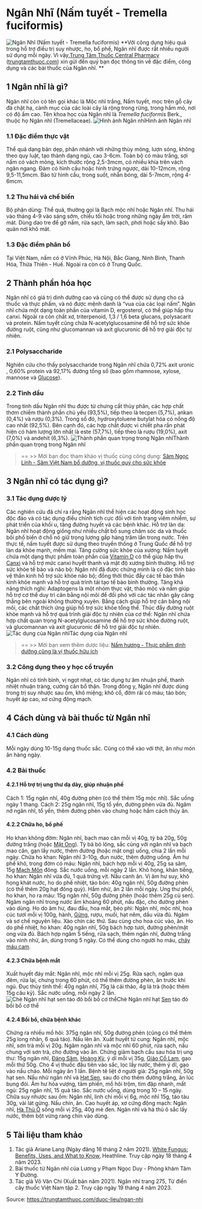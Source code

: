 # Ngân Nhĩ (Nấm tuyết - Tremella fuciformis)

![Ngân Nhĩ \(Nấm tuyết - Tremella fuciformis\)](https://trungtamthuoc.com/images/others/ngan-nhi-1-2311.jpg)
**Với công dụng hiệu quả trong hỗ trợ điều trị suy nhược, ho, bổ phế, Ngân nhĩ được rất nhiều người sử dụng mỗi ngày. Vì vậy,[Trung Tâm Thuốc Central Pharmacy](https://trungtamthuoc.com/ "Trung Tâm Thuốc Central Pharmacy") ([trungtamthuoc.com](https://trungtamthuoc.com/ "trungtamthuoc.com")) xin gửi đến quý bạn đọc thông tin về đặc điểm, công dụng và các bài thuốc của Ngân nhĩ. **
##  1 Ngân nhĩ là gì?
Ngân nhĩ còn có tên gọi khác là Mộc nhĩ trắng, Nấm tuyết, mọc trên gỗ cây đã chặt hạ, cành mục của các loài cây lá rộng trong rừng, trong hầm mỏ, nơi có độ ẩm cao.
Tên khoa học của Ngân nhĩ là _Tremella fuciformis_ Berk., thuộc họ Ngân nhĩ (Tremellaceae).
![Hình ảnh Ngân nhĩ](https://trungtamthuoc.com/images/item/ngan-nhi-2.jpg)Hình ảnh Ngân nhĩ
### 1.1 Đặc điểm thực vật
Thể quả dạng bản dẹp, phân nhánh với những thùy mỏng, lượn sóng, không theo quy luật, tạo thành dạng ngù, cao 3-6cm. Toàn bộ có màu trắng, sợi nấm có vách mỏng, kích thước rộng 2,5-3mcm, có nhiều khía trên vách ngăn ngang. Đảm có hình cầu hoặc hình trứng ngược, dài 10-12mcm, rộng 9,5-11,5mcm. Bào tử hình cầu, trong suốt, nhẵn bóng, dài 5-7mcm, rộng 4-6mcm.
### 1.2 Thu hái và chế biến
Bộ phận dùng: Thể quả, thường gọi là Bạch mộc nhĩ hoặc Ngân nhĩ.
Thu hái vào tháng 4-9 vào sáng sớm, chiều tối hoặc trong những ngày ẩm trời, râm mát. Dùng dao tre để gỡ nấm, rửa sạch, làm sạch, phơi hoặc sấy khô. Bảo quản nơi khô mát.
### 1.3 Đặc điểm phân bố
Tại Việt Nam, nấm có ở Vĩnh Phúc, Hà Nội, Bắc Giang, Ninh Bình, Thanh Hóa, Thừa Thiên - Huế. Ngoài ra còn có ở Trung Quốc.
##  2 Thành phần hóa học
Ngân nhĩ có giá trị dinh dưỡng cao và cũng có thể được sử dụng cho cả thuốc và thực phẩm, và nó được mệnh danh là “vua của các loại nấm”. Ngân nhĩ chứa một dạng toàn phần của vitamin D, ergosterol, có thể giúp hấp thu canxi. Ngoài ra còn chất xơ, triterpenoid, 1,3 / 1,6 beta glucans, polysacarit và protein. Nấm tuyết cũng chứa N-acetylglucosamine để hỗ trợ sức khỏe đường ruột, cũng như glucomannan và axit glucuronic để hỗ trợ giải độc tự nhiên. 
### 2.1 Polysaccharide
Nghiên cứu cho thấy polysaccharide trong Ngân nhĩ chứa 0,72% axit uronic , 0,60% protein và 92,17% đường tổng số (bao gồm rhamnose, xylose, mannose và [Glucose](https://trungtamthuoc.com/hoat-chat/glucose "Glucose")).
### 2.2 Tinh dầu
Trong tinh dầu Ngân nhĩ thu được từ chưng cất thủy phân, các hợp chất thơm chiếm thành phần chủ yếu (93,5%), tiếp theo là tecpen (5,7%), ankan (0,4%) và rượu (0,3%). Trong số đó, hydroxytoluene butylat hóa có nồng độ cao nhất (92,5%). Bên cạnh đó, các hợp chất được vi chiết pha rắn phát hiện có hàm lượng lớn nhất là este (57,7%), tiếp theo là rượu (19,0%), axit (7,0%) và andehit (6,3%).
![Thành phần quan trọng trong Ngân nhĩ](https://trungtamthuoc.com/images/item/ngan-nhi-3.jpg)Thành phần quan trọng trong Ngân nhĩ
> == >> Mời bạn đọc tham khảo vị thuốc cùng công dụng: [Sâm Ngọc Linh - Sâm Việt Nam bổ dưỡng, vị thuốc quý cho sức khỏe](https://trungtamthuoc.com/duoc-lieu/sam-ngoc-linh)
##  3 Ngân nhĩ có tác dụng gì?
### 3.1 Tác dụng dược lý
Các nghiên cứu đã chỉ ra rằng Ngân nhĩ thể hiện các hoạt động sinh học độc đáo và có tác dụng điều chỉnh tích cực đối với tình trạng viêm nhiễm, sự phát triển của khối u, tăng đường huyết và các bệnh khác.
Hỗ trợ làn da: Ngân nhĩ hoạt động giống như nhiều chất bổ sung chăm sóc da và thuốc bôi phổ biến ở chỗ nó giữ trọng lượng gấp hàng trăm lần trong nước. Trên thực tế, nấm tuyết được sử dụng theo truyền thống ở Trung Quốc để hỗ trợ làn da khỏe mạnh, mềm mại. 
Tăng cường sức khỏe của xương: Nấm tuyết chứa một dạng thực phẩm toàn phần của [Vitamin D](https://trungtamthuoc.com/hoat-chat/vitamin-d "Vitamin D") có thể giúp hấp thu [Canxi](https://trungtamthuoc.com/hoat-chat/canxi "Canxi") và hỗ trợ mức canxi huyết thanh và mật độ xương bình thường.
Hỗ trợ sức khỏe tế bào và não bộ: Ngân nhĩ đã được chứng minh là có đặc tính bảo vệ thần kinh hỗ trợ sức khỏe não bộ; đồng thời thúc đẩy các tế bào thần kinh khỏe mạnh và hỗ trợ quá trình tái tạo tế bào bình thường. 
Tăng khả năng thích nghi: Adaptogens là một nhóm thực vật, thảo mộc và nấm giúp hỗ trợ cơ thể duy trì cân bằng nội môi để đối phó với các tác nhân gây căng thẳng bên ngoài không thường xuyên. Bằng cách giúp hỗ trợ cân bằng nội môi, các chất thích ứng giúp hỗ trợ sức khỏe tổng thể.
Thúc đẩy đường ruột khỏe mạnh và hỗ trợ quá trình giải độc tự nhiên của cơ thể: Ngân nhĩ chứa hợp chất quan trọng N-acetylglucosamine để hỗ trợ sức khỏe đường ruột, và glucomannan và axit glucuronic để hỗ trợ giải độc tự nhiên.
![Tác dụng của Ngân nhĩ](https://trungtamthuoc.com/images/item/ngan-nhi-4.jpg)Tác dụng của Ngân nhĩ
> == >> Mời bạn xem thêm dược liệu: [Nấm hương - Thực phẩm dinh dưỡng cũng là vị thuốc hữu ích](https://trungtamthuoc.com/duoc-lieu/nam-huong)
### 3.2 Công dụng theo y học cổ truyền
Ngân nhĩ có tính bình, vị ngọt nhạt, có tác dụng tư âm nhuận phế, thanh nhiệt nhuận tràng, cường cân bổ thận.
Trong đông y, Ngân nhĩ được dùng trong trị suy nhược sau ốm, khô miệng; khô cổ, đờm rãi có máu; táo bón; huyết áp cao, xơ cứng động mạch.
##  4 Cách dùng và bài thuốc từ Ngân nhĩ
### 4.1 Cách dùng
Mỗi ngày dùng 10-15g dạng thuốc sắc. Cũng có thể xào với thịt, ăn như món ăn hàng ngày.
### 4.2 Bài thuốc
#### 4.2.1 Hỗ trợ trị ung thư dạ dày, giúp nhuận phế
Cách 1: 15g ngân nhĩ, 40g đường phèn (có thể thêm 15g mộc nhĩ). Sắc uống ngày 1 thang.
Cách 2: 25g ngân nhĩ, 15g tổ yến, đường phèn vừa đủ. Ngâm nở ngân nhĩ, tổ yến, thêm đường phèn vào chưng hoặc hầm cách thủy ăn.
#### 4.2.2 Chữa ho, bổ phế
Ho khan không đờm: Ngân nhĩ, bạch mao căn mỗi vị 40g, tỳ bà 20g, 50g đường trắng (hoặc [Mật Ong](https://trungtamthuoc.com/hoat-chat/mat-ong "Mật Ong")). Tỳ bà bỏ lông, sắc cùng với ngân nhĩ và bạch mao căn, gạn lấy nước, thêm đường (hoặc mật ong) uống, chia 2 lần mỗi ngày.
Chữa ho khan: Ngân nhĩ 3-10g, đun nước, thêm đường uống.
Âm hư phế khô, trong đờm có máu: Ngân nhĩ, bách hợp mỗi vị 40g, 25g sa sâm, 15g [Mạch Môn](https://trungtamthuoc.com/duoc-lieu/mach-mon "Mạch Môn") đông. Sắc nước uống, mỗi ngày 2 lần.
Khô họng, khản tiếng, ho khan: Ngân nhĩ vừa đủ, 1 quả trứng vịt. Nấu canh ăn.
Vị âm hư suy, khô họng khát nước, ho do phế nhiệt, táo bón: 40g ngân nhĩ, 50g đường phèn (có thể thêm 20g hạt đông quỳ). Hầm nhừ, ăn 2 lần mỗi ngày.
Ung thư phổi, ho khan, ho ra máu: 15g ngân nhĩ, 50g đường phèn (hoặc thêm 25g củ sen). Ngâm ngân nhĩ trong nước ấm khoảng 60 phút, nấu đặc, cho đường phèn vào dùng.
Ho do âm hư, đau đầu, hoa mắt, béo phì: Ngân nhĩ, mộc nhĩ, hoa cúc tươi mỗi vị 100g, hành, [Gừng](https://trungtamthuoc.com/hoat-chat/gung "Gừng"), rượu, muối, hạt nêm, dầu vừa đủ. Ngâm và sơ chế nguyên liệu. Xào chín các thứ. Sau cùng cho hoa cúc vào, ăn.
Ho do phế nhiệt, ho khan: 40g ngân nhĩ, 50g bách hợp tươi, đường phèn/mật ong vừa đủ. Bách hợp ngâm 5 tiếng, rửa sạch, thêm ngân nhĩ, đường trắng vào ninh nhừ, ăn, dùng trong 5 ngày. Có thể dùng cho người ho máu, [chảy máu cam](https://trungtamthuoc.com/bai-viet/chay-mau-cam-nguyen-nhan-dieu-tri-va-phong-ngua "chảy máu cam").
#### 4.2.3 Chữa bệnh mắt
Xuất huyết đáy mắt: Ngân nhĩ, mộc nhĩ mỗi vị 25g. Rửa sạch, ngâm qua đêm, rửa lại, chưng trong 60 phút, có thể thêm đường phèn, ăn trước khi ngủ.
Đục thủy tinh thể: 40g ngân nhĩ, 75g lá cải thảo, 4g lá trà (hoặc thêm 15g câu kỷ). Sắc nước uống, mỗi ngày 2 lần.
![Chè Ngân nhĩ hạt sen táo đỏ bồi bổ cơ thể](https://trungtamthuoc.com/images/item/ngan-nhi-5.jpg)Chè Ngân nhĩ hạt [Sen](https://trungtamthuoc.com/hoat-chat/sen "Sen") táo đỏ bồi bổ cơ thể
#### 4.2.4 Bồi bổ, chữa bệnh khác
Chứng ra nhiều mồ hôi: 375g ngân nhĩ, 50g đường phèn (cũng có thể thêm 25g long nhãn, 6 quả táo). Nấu lên ăn.
Xuất huyết tử cung: Ngân nhĩ, mộc nhĩ, sơn trà mỗi vị 20g. Ngâm ngân nhĩ và mộc nhĩ 60 phút, rửa sạch, nấu chung với sơn trà, cho đường vào ăn.
Chứng giảm bạch cầu sau hóa trị ung thư: 15g ngân nhĩ, [Đảng Sâm](https://trungtamthuoc.com/duoc-lieu/dang-sam "Đảng Sâm"), [Hoàng Kỳ](https://trungtamthuoc.com/duoc-lieu/hoang-ky "Hoàng Kỳ"), ý dĩ mỗi vị 35g, [Giảo Cổ Lam](https://trungtamthuoc.com/hoat-chat/giao-co-lam "Giảo Cổ Lam"), gạo mỗi thứ 50g. Cho 4 vị thuốc đầu tiên vào sắc, lọc lấy nước, thêm ý dĩ, gạo vào nấu cháo. Mỗi ngày ăn 1 lần.
Bệnh tê liệt ở người già: 25g ngân nhĩ, 50g hạt sen. Nấu nhừ ngân nhĩ và [Hạt Sen](https://trungtamthuoc.com/duoc-lieu/lien-nhuc "Hạt Sen"), sau đó cho thêm đường trắng, ăn lúc bụng đói.
Âm hư hỏa vượng, tâm phiền, mồ hôi trộm, tim đập nhanh, mất ngủ: 25g ngân nhĩ, 15 quả táo. Sắc nước uống, dùng trong 10 – 15 ngày.
Chữa suy nhược sau ốm: Ngân nhĩ, linh chi mỗi vị 6g, mộc nhĩ 15g, táo tàu 30g, vài lát gừng. Nấu chín, ăn.
Cao huyết áp, xơ cứng động mạch: Ngân nhĩ, [Hà Thủ Ô](https://trungtamthuoc.com/duoc-lieu/ha-thu-o "Hà Thủ Ô") sống mỗi vị 25g, 40g mè đen. Ngân nhĩ và hà thủ ô sắc lấy nước, thêm bột vừng rang chín vào dùng.
##  5 Tài liệu tham khảo
1. Tác giả Ariane Lang (Ngày đăng 16 tháng 2 năm 2021). [White Fungus: Benefits, Uses, and What to Know](https://www.healthline.com/nutrition/white-fungus#:~:text=White%20fungus%20is%20a%20wild,%2C%20skin%2C%20and%20immune%20health.), Heathline. Truy cập ngày 18 tháng 4 năm 2023. 
2. Bài thuốc từ Ngân nhĩ của Lương y Phạm Ngọc Duy - Phòng khám Tâm Y Đường.
3. Tác giả Võ Văn Chi (Xuất bản năm 2021). Ngân nhĩ trang 275, Từ điển cây thuốc Việt Nam tập 2. Truy cập ngày 19 tháng 4 năm 2023. 


Source: https://trungtamthuoc.com/duoc-lieu/ngan-nhi